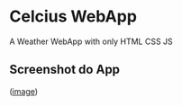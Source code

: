 # Celcius WebApp
 A Weather WebApp with only HTML CSS JS

## Screenshot do App

([image](https://github.com/BrenoOrtiz/Celcius-WebApp/assets/82238627/898fd67e-6018-490f-80b2-2603cbeb90a6))


